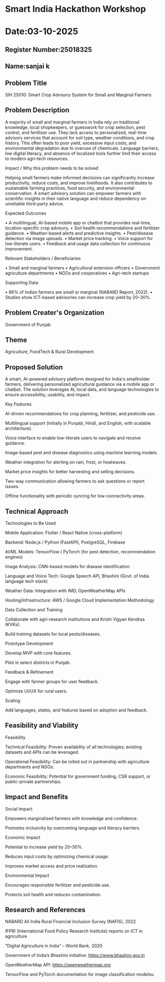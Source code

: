 # Smart India Hackathon Workshop
# Date:03-10-2025
## Register Number:25018325
## Name:sanjai k
## Problem Title
SIH 25010: Smart Crop Advisory System for Small and Marginal Farmers
## Problem Description
A majority of small and marginal farmers in India rely on traditional knowledge, local shopkeepers, or guesswork for crop selection, pest control, and fertilizer use. They lack access to personalized, real-time advisory services that account for soil type, weather conditions, and crop history. This often leads to poor yield, excessive input costs, and environmental degradation due to overuse of chemicals. Language barriers, low digital literacy, and absence of localized tools further limit their access to modern agri-tech resources.

Impact / Why this problem needs to be solved

Helping small farmers make informed decisions can significantly increase productivity, reduce costs, and improve livelihoods. It also contributes to sustainable farming practices, food security, and environmental conservation. A smart advisory solution can empower farmers with scientific insights in their native language and reduce dependency on unreliable third-party advice.

Expected Outcomes

• A multilingual, AI-based mobile app or chatbot that provides real-time, location-specific crop advisory.
• Soil health recommendations and fertilizer guidance.
• Weather-based alerts and predictive insights.
• Pest/disease detection via image uploads.
• Market price tracking.
• Voice support for low-literate users.
• Feedback and usage data collection for continuous improvement.

Relevant Stakeholders / Beneficiaries

• Small and marginal farmers
• Agricultural extension officers
• Government agriculture departments
• NGOs and cooperatives
• Agri-tech startups

Supporting Data

• 86% of Indian farmers are small or marginal (NABARD Report, 2022).
• Studies show ICT-based advisories can increase crop yield by 20–30%.

## Problem Creater's Organization
Government of Punjab

## Theme
Agriculture, FoodTech & Rural Development

## Proposed Solution
A smart, AI-powered advisory platform designed for India's smallholder farmers, delivering personalized agricultural guidance via a mobile app or chatbot. The solution leverages AI, local data, and language technologies to ensure accessibility, usability, and impact.

Key Features

AI-driven recommendations for crop planning, fertilizer, and pesticide use.

Multilingual support (initially in Punjabi, Hindi, and English, with scalable architecture).

Voice interface to enable low-literate users to navigate and receive guidance.

Image-based pest and disease diagnostics using machine learning models.

Weather integration for alerting on rain, frost, or heatwaves.

Market price insights for better harvesting and selling decisions.

Two-way communication allowing farmers to ask questions or report issues.

Offline functionality with periodic syncing for low-connectivity areas.

## Technical Approach
Technologies to Be Used

Mobile Application: Flutter / React Native (cross-platform)

Backend: Node.js / Python (FastAPI), PostgreSQL, Firebase

AI/ML Models: TensorFlow / PyTorch (for pest detection, recommendation engines)

Image Analysis: CNN-based models for disease identification

Language and Voice Tech: Google Speech API, Bhashini (Govt. of India language tech stack)

Weather Data: Integration with IMD, OpenWeatherMap APIs

Hosting/Infrastructure: AWS / Google Cloud
Implementation Methodology

Data Collection and Training

Collaborate with agri-research institutions and Krishi Vigyan Kendras (KVKs).

Build training datasets for local pests/diseases.

Prototype Development

Develop MVP with core features.

Pilot in select districts in Punjab.

Feedback & Refinement

Engage with farmer groups for user feedback.

Optimize UI/UX for rural users.

Scaling

Add languages, states, and features based on adoption and feedback.

## Feasibility and Viability
Feasibility

Technical Feasibility: Proven availability of all technologies; existing datasets and APIs can be leveraged.

Operational Feasibility: Can be rolled out in partnership with agriculture departments and NGOs.

Economic Feasibility: Potential for government funding, CSR support, or public-private partnerships.

## Impact and Benefits
Social Impact

Empowers marginalized farmers with knowledge and confidence.

Promotes inclusivity by overcoming language and literacy barriers.

Economic Impact

Potential to increase yield by 20–30%.

Reduces input costs by optimizing chemical usage.

Improves market access and price realization.

Environmental Impact

Encourages responsible fertilizer and pesticide use.

Protects soil health and reduces contamination.

## Research and References
NABARD All India Rural Financial Inclusion Survey (NAFIS), 2022

IFPRI (International Food Policy Research Institute) reports on ICT in agriculture

"Digital Agriculture in India" – World Bank, 2020

Government of India’s Bhashini initiative: https://www.bhashini.gov.in

OpenWeatherMap API: https://openweathermap.org

TensorFlow and PyTorch documentation for image classification modelsu
